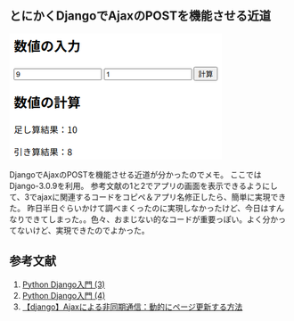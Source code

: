 ## とにかくDjangoでAjaxのPOSTを機能させる近道

![pic](./docs/images/django_ajax.png)

DjangoでAjaxのPOSTを機能させる近道が分かったのでメモ。
ここではDjango-3.0.9を利用。
参考文献の1と2でアプリの画面を表示できるようにして、3でajaxに関連するコードをコピペ＆アプリ名修正したら、簡単に実現できた。
昨日半日ぐらいかけて調べまくったのに実現しなかったけど、今日はすんなりできてしまった。。色々、おまじない的なコードが重要っぽい。よく分かってないけど、実現できたのでよかった。

## 参考文献
1. [Python Django入門 (3)](https://qiita.com/kaki_k/items/7b178ad39394a031b50d)
2. [Python Django入門 (4)](https://qiita.com/kaki_k/items/6e17597804437ef170ae)
3. [【django】Ajaxによる非同期通信：動的にページ更新する方法](https://office54.net/python/django/django-ajax)



